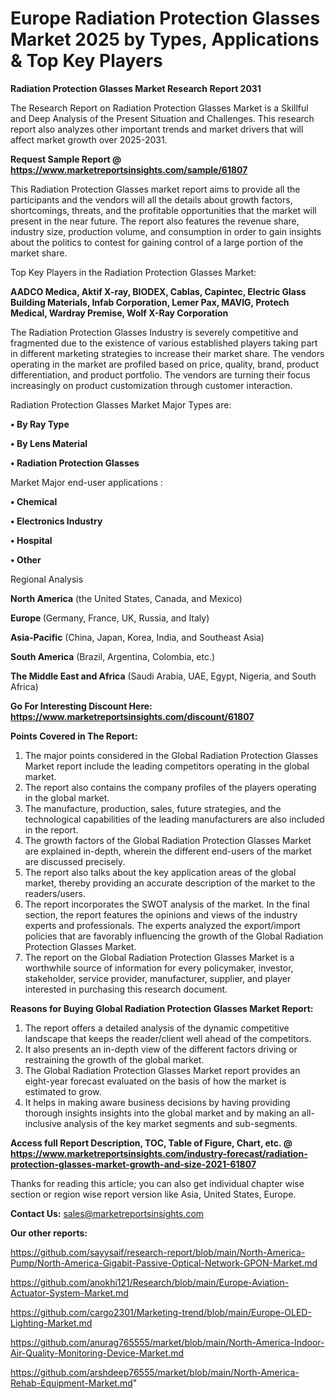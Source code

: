 # Europe Radiation Protection Glasses Market 2025 by Types, Applications & Top Key Players

<strong>Radiation Protection Glasses Market Research Report 2031</strong>

The Research Report on Radiation Protection Glasses Market is a Skillful and Deep Analysis of the Present Situation and Challenges. This research report also analyzes other important trends and market drivers that will affect market growth over 2025-2031.

<strong>Request Sample Report @ <a href=https://www.marketreportsinsights.com/sample/61807>https://www.marketreportsinsights.com/sample/61807</a></strong>

This Radiation Protection Glasses market report aims to provide all the participants and the vendors will all the details about growth factors, shortcomings, threats, and the profitable opportunities that the market will present in the near future. The report also features the revenue share, industry size, production volume, and consumption in order to gain insights about the politics to contest for gaining control of a large portion of the market share.

Top Key Players in the Radiation Protection Glasses Market:

<strong>AADCO Medica, Aktif X-ray, BIODEX, Cablas, Capintec, Electric Glass Building Materials, Infab Corporation, Lemer Pax, MAVIG, Protech Medical, Wardray Premise, Wolf X-Ray Corporation</strong>

The Radiation Protection Glasses Industry is severely competitive and fragmented due to the existence of various established players taking part in different marketing strategies to increase their market share. The vendors operating in the market are profiled based on price, quality, brand, product differentiation, and product portfolio. The vendors are turning their focus increasingly on product customization through customer interaction.

Radiation Protection Glasses Market Major Types are:

<strong>• By Ray Type

• By Lens Material

• Radiation Protection Glasses</strong>

Market Major end-user applications :

<strong>• Chemical

• Electronics Industry

• Hospital

• Other</strong>

Regional Analysis

</u><strong><b>North America</b></strong> (the United States, Canada, and Mexico)

<strong><b>Europe </b></strong>(Germany, France, UK, Russia, and Italy)

<strong><b>Asia-Pacific</b></strong> (China, Japan, Korea, India, and Southeast Asia)

<strong><b>South America</b></strong> (Brazil, Argentina, Colombia, etc.)

<strong><b>The Middle East and Africa</b></strong> (Saudi Arabia, UAE, Egypt, Nigeria, and South Africa)

<strong>Go For Interesting Discount Here: <a href=https://www.marketreportsinsights.com/discount/61807>https://www.marketreportsinsights.com/discount/61807</a></strong>

<strong>Points Covered in The Report:</strong>
<ol>
  <li>The major points considered in the Global Radiation Protection Glasses Market report include the leading competitors operating in the global market.</li>
  <li>The report also contains the company profiles of the players operating in the global market.</li>
  <li>The manufacture, production, sales, future strategies, and the technological capabilities of the leading manufacturers are also included in the report.</li>
  <li>The growth factors of the Global Radiation Protection Glasses Market are explained in-depth, wherein the different end-users of the market are discussed precisely.</li>
  <li>The report also talks about the key application areas of the global market, thereby providing an accurate description of the market to the readers/users.</li>
  <li>The report incorporates the SWOT analysis of the market. In the final section, the report features the opinions and views of the industry experts and professionals. The experts analyzed the export/import policies that are favorably influencing the growth of the Global Radiation Protection Glasses Market.</li>
  <li>The report on the Global Radiation Protection Glasses Market is a worthwhile source of information for every policymaker, investor, stakeholder, service provider, manufacturer, supplier, and player interested in purchasing this research document.</li>
</ol>
<strong>Reasons for Buying Global Radiation Protection Glasses Market Report:</strong>

<ol>
  <li>The report offers a detailed analysis of the dynamic competitive landscape that keeps the reader/client well ahead of the competitors.</li>
  <li>It also presents an in-depth view of the different factors driving or restraining the growth of the global market.</li>
  <li>The Global Radiation Protection Glasses Market report provides an eight-year forecast evaluated on the basis of how the market is estimated to grow.</li>
  <li>It helps in making aware business decisions by having providing thorough insights insights into the global market and by making an all-inclusive analysis of the key market segments and sub-segments.</li>
</ol>
<strong>Access full Report Description, TOC, Table of Figure, Chart, etc. @ <a href=https://www.marketreportsinsights.com/industry-forecast/radiation-protection-glasses-market-growth-and-size-2021-61807>https://www.marketreportsinsights.com/industry-forecast/radiation-protection-glasses-market-growth-and-size-2021-61807</a></strong>


Thanks for reading this article; you can also get individual chapter wise section or region wise report version like Asia, United States, Europe.

<strong>Contact Us:</strong>
sales@marketreportsinsights.com

<strong>Our other reports:</strong>

<a href=https://github.com/sayysaif/research-report/blob/main/North-America-Pump/North-America-Gigabit-Passive-Optical-Network-GPON-Market.md>https://github.com/sayysaif/research-report/blob/main/North-America-Pump/North-America-Gigabit-Passive-Optical-Network-GPON-Market.md</a>

<a href=https://github.com/anokhi121/Research/blob/main/Europe-Aviation-Actuator-System-Market.md>https://github.com/anokhi121/Research/blob/main/Europe-Aviation-Actuator-System-Market.md</a>

<a href=https://github.com/cargo2301/Marketing-trend/blob/main/Europe-OLED-Lighting-Market.md>https://github.com/cargo2301/Marketing-trend/blob/main/Europe-OLED-Lighting-Market.md</a>

<a href=https://github.com/anurag765555/market/blob/main/North-America-Indoor-Air-Quality-Monitoring-Device-Market.md>https://github.com/anurag765555/market/blob/main/North-America-Indoor-Air-Quality-Monitoring-Device-Market.md</a>

<a href=https://github.com/arshdeep76555/market/blob/main/North-America-Rehab-Equipment-Market.md>https://github.com/arshdeep76555/market/blob/main/North-America-Rehab-Equipment-Market.md</a>"
